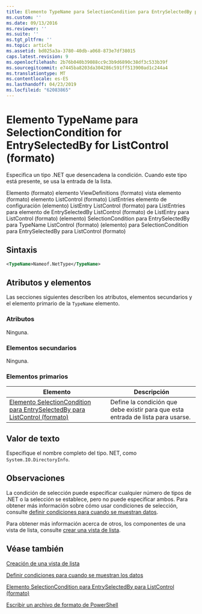```yaml
---
title: Elemento TypeName para SelectionCondition para EntrySelectedBy para ListControl (formato) | Microsoft Docs
ms.custom: ''
ms.date: 09/13/2016
ms.reviewer: ''
ms.suite: ''
ms.tgt_pltfrm: ''
ms.topic: article
ms.assetid: bd025a3a-3780-40db-a068-873e7df38015
caps.latest.revision: 9
ms.openlocfilehash: 2b76b040b39088cc9c3b9d6890c38df3c533b39f
ms.sourcegitcommit: e7445ba8203da304286c591ff513900ad1c244a4
ms.translationtype: MT
ms.contentlocale: es-ES
ms.lasthandoff: 04/23/2019
ms.locfileid: "62083865"
---
```

# <a name="typename-element-for-selectioncondition-for-entryselectedby-for-listcontrol-format"></a>Elemento TypeName para SelectionCondition for EntrySelectedBy for ListControl (formato)

Especifica un tipo .NET que desencadena la condición. Cuando este tipo está presente, se usa la entrada de la lista.

Elemento (formato) elemento ViewDefinitions (formato) vista elemento (formato) elemento ListControl (formato) ListEntries elemento de configuración (elemento) ListEntry ListControl (formato) para ListEntries para elemento de EntrySelectedBy ListControl (formato) de ListEntry para ListControl (formato) (elemento) SelectionCondition para EntrySelectedBy para TypeName ListControl (formato) (elemento) para SelectionCondition para EntrySelectedBy para ListControl (formato)

## <a name="syntax"></a>Sintaxis

```xml
<TypeName>Nameof.NetType</TypeName>
```

## <a name="attributes-and-elements"></a>Atributos y elementos

Las secciones siguientes describen los atributos, elementos secundarios y el elemento primario de la `TypeName` elemento.

### <a name="attributes"></a>Atributos

Ninguna.

### <a name="child-elements"></a>Elementos secundarios

Ninguna.

### <a name="parent-elements"></a>Elementos primarios

|Elemento|Descripción|
|-------------|-----------------|
|[Elemento SelectionCondition para EntrySelectedBy para ListControl (formato)](./selectioncondition-element-for-entryselectedby-for-listcontrol-format.md)|Define la condición que debe existir para que esta entrada de lista para usarse.|

## <a name="text-value"></a>Valor de texto

Especifique el nombre completo del tipo. NET, como `System.IO.DirectoryInfo`.

## <a name="remarks"></a>Observaciones

La condición de selección puede especificar cualquier número de tipos de .NET o la selección se establece, pero no puede especificar ambos. Para obtener más información sobre cómo usar condiciones de selección, consulte [definir condiciones para cuando se muestran datos](./defining-conditions-for-displaying-data.md).

Para obtener más información acerca de otros, los componentes de una vista de lista, consulte [crear una vista de lista](./creating-a-list-view.md).

## <a name="see-also"></a>Véase también

[Creación de una vista de lista](./creating-a-list-view.md)

[Definir condiciones para cuando se muestran los datos](./defining-conditions-for-displaying-data.md)

[Elemento SelectionCondition para EntrySelectedBy para ListControl (formato)](./selectioncondition-element-for-entryselectedby-for-listcontrol-format.md)

[Escribir un archivo de formato de PowerShell](./writing-a-powershell-formatting-file.md)
